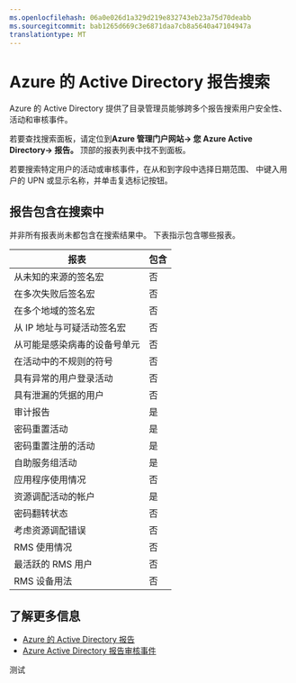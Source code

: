 ```yaml
---
ms.openlocfilehash: 06a0e026d1a329d219e832743eb23a75d70deabb
ms.sourcegitcommit: bab1265d669c3e6871daa7cb8a5640a47104947a
translationtype: MT
---
```

<properties
    pageTitle="Azure 的 Active Directory 报告搜索"
    description="如何搜索 Azure 活动目录的安全，活动和审核报告"
    services="active-directory"
    documentationCenter=""
    authors="kenhoff"
    manager="mbaldwin"
    editor=""/>

<tags
    ms.service="active-directory"
    ms.devlang="na"
    ms.topic="article"
    ms.tgt_pltfrm="na"
    ms.workload="identity"
    ms.date="07/07/2015"
    ms.author="kenhoff"/>

# Azure 的 Active Directory 报告搜索

Azure 的 Active Directory 提供了目录管理员能够跨多个报告搜索用户安全性、 活动和审核事件。

若要查找搜索面板，请定位到**Azure 管理门户网站-> 您 Azure Active Directory-> 报告。** 顶部的报表列表中找不到面板。

若要搜索特定用户的活动或审核事件，在从和到字段中选择日期范围、 中键入用户的 UPN 或显示名称，并单击复选标记按钮。

## 报告包含在搜索中

并非所有报表尚未都包含在搜索结果中。 下表指示包含哪些报表。

|   报表                                              |   包含            |
|   ------                                              |   --------            |
|   从未知的来源的签名宏                       |   否                  |
|   在多次失败后签名宏                    |   否                  |
|   在多个地域的签名宏                  |   否                  |
|   从 IP 地址与可疑活动签名宏 |   否                  |
|   从可能是感染病毒的设备号单元             |   否                  |
|   在活动中的不规则的符号                          |   否                  |
|   具有异常的用户登录活动               |   否                  |
|   具有泄漏的凭据的用户                       |   否                  |
|   审计报告                                        |   是                 |
|   密码重置活动                             |   是                 |
|   密码重置注册的活动                |   是                 |
|   自助服务组活动                        |   是                 |
|   应用程序使用情况                                   |   否                  |
|   资源调配活动的帐户                       |   是                 |
|   密码翻转状态                            |   否                  |
|   考虑资源调配错误                         |   否                  |
|   RMS 使用情况                                           |   否                  |
|   最活跃的 RMS 用户                               |   否                  |
|   RMS 设备用法                                    |   否                  |

## 了解更多信息

 - [Azure 的 Active Directory 报告](active-directory-view-access-usage-reports.md)
 - [Azure Active Directory 报告审核事件](active-directory-reporting-audit-events.md)

测试
